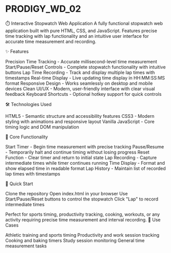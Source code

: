 # PRODIGY_WD_02

⏱️ Interactive Stopwatch Web Application
A fully functional stopwatch web application built with pure HTML, CSS, and JavaScript. Features precise time tracking with lap functionality and an intuitive user interface for accurate time measurement and recording.

✨ Features

Precision Time Tracking - Accurate millisecond-level time measurement
Start/Pause/Reset Controls - Complete stopwatch functionality with intuitive buttons
Lap Time Recording - Track and display multiple lap times with timestamps
Real-time Display - Live updating time display in HH:MM:SS:MS format
Responsive Design - Works seamlessly on desktop and mobile devices
Clean UI/UX - Modern, user-friendly interface with clear visual feedback
Keyboard Shortcuts - Optional hotkey support for quick controls

🛠️ Technologies Used

HTML5 - Semantic structure and accessibility features
CSS3 - Modern styling with animations and responsive layout
Vanilla JavaScript - Core timing logic and DOM manipulation

🎯 Core Functionality

Start Timer - Begin time measurement with precise tracking
Pause/Resume - Temporarily halt and continue timing without losing progress
Reset Function - Clear timer and return to initial state
Lap Recording - Capture intermediate times while timer continues running
Time Display - Format and show elapsed time in readable format
Lap History - Maintain list of recorded lap times with timestamps

🚀 Quick Start

Clone the repository
Open index.html in your browser
Use Start/Pause/Reset buttons to control the stopwatch
Click "Lap" to record intermediate times

Perfect for sports timing, productivity tracking, cooking, workouts, or any activity requiring precise time measurement and interval recording.
📱 Use Cases

Athletic training and sports timing
Productivity and work session tracking
Cooking and baking timers
Study session monitoring
General time measurement tasks

